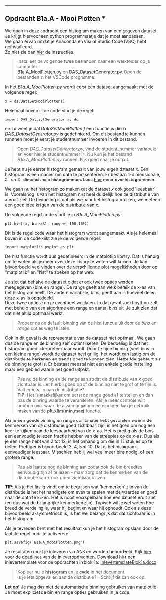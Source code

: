 
*****
<a name="B1a.A"></a>

## Opdracht B1a.A - Mooi Plotten *

We gaan in deze opdracht een histogram maken van een gegeven dataset. <br>
Je krijgt hiervoor een python programmaatje dat je moet aanpassen. <br>
We gaan ervan uit dat je Anaconda en Visual Studio Code (VSC) hebt geïnstalleerd. <br>
Zo niet zie dan [hier](/start/installatie) de instructies.<br>


>Installeer de volgende twee bestanden naar een werkfolder op je computer:<br>
 [B1a.A_MooiPlotten.py](B1a.A_MooiPlotten.py)
 en [DAS_DatasetGenerator.py](DAS_DatasetGenerator.py).
 Open de bestanden in het VSCode programma.

In het *B1a.A_MooiPlotten.py* wordt eerst een dataset aangemaakt met de volgende regel:

	x = ds.DataSetMooiPlotten()

Helemaal boven in de code vind je de regel:

	import DAS_DatasetGenerator as ds	

en zo weet je dat *DataSetMooiPlotten()* een functie is die in *DAS_DatasetGenerator.py* is gedefinieerd.
Om dit bestand te kunnen runnnen moet je eerst je studentnummer invoeren in dit bestand.

> Open *DAS_DatasetGenerator.py*, vind de student_nummer variabele en  voer hier je studentnummer in. Nu kun je het bestand *B1a.A_MooiPlotten.py* runnen. Kijk goed naar je output.

Je hebt nu je eerste histogram gemaakt van jouw eigen dataset *x*. Een histogram is een manier om data te presenteren. Er bestaan 1-dimensionale, 2- en 3- dimensionale histogrammen. Lees [hier](/blok-1/data-visualiseren) meer over histogrammen. 

We gaan nu het histogram zo maken dat de dataset *x* ook goed 'leesbaar' is. Vooralsnog is van het histogram niet heel duidelijk hoe de distributie van *x* eruit ziet. De bedoeling is dat als we naar het histogram kijken, we meteen een goed idee krijgen van de distributie van *x*. 

De volgende regel code vindt je in *B1a.A_MooiPlotten.py*:

	plt.hist(x, bins=31, range=(-100,100))

Dit is de regel code waar het histogram wordt aangemaakt. 
Als je helemaal boven in de code kijkt zie je de volgende regel:

	import matplotlib.pyplot as plt

De hist functie wordt dus gedefinieerd in de matplotlib library. Dat is handig om te weten als je meer over deze library te weten wilt komen. Je kan bijvoorbeeld veel vinden over de verschillende plot mogelijkheden door op "matplotlib" en "hist" te zoeken op het web.


Je ziet dat behalve de dataset *x* dat er ook twee opties worden meegegeven (bins en range). De range geeft aan welk bereik de x-as van het histogram heeft. De andere variabele, bins, geeft aan in hoeveel delen deze x-as is opgedeeld. <br>
Deze twee opties kun je eventueel weglaten. In dat geval zoekt python zelf, met behulp van een algoritme een range en aantal bins uit. Je zult zien dat dat niet altijd optimaal werkt. 

> Probeer nu de default binning van de hist functie uit door de *bins* en *range* opties weg te laten.

Ook in dit geval is de representatie van de dataset niet optimaal. We gaan dus de range en de binning zelf optimaliseren. De bedoeling is dat het histogram goed interpreteerbaar wordt. Door te fijne binning (veel bins in een kleine range) wordt de dataset heel grillig, het wordt dan lastig om de distributie te herkenen en trends goed te kunnen zien. Hetzelfde gebeurt als de binning te grof is. Er bestaat meestal niet een enkele goede instelling maar een gebied waarin het goed uitpakt. 

> Pas nu de binning en de range aan zodat de distributie van *x* goed zichtbaar is. Let hierbij goed op of de binning niet te grof of te fijn is. 
Valt er iets op aan de distributie?
<br> **TIP**: Het is makkelijker om eerst de range goed af te stellen en dan pas de binning waarde te veranderen. Als je meer controle wilt hebben over waar de assen beginnen en eindigen kun je gebruik maken van de **plt.xlim(min,max)** functie. 

Als je een goede binning en range combinatie hebt gevonden waarin de kenmerken van de distributie goed zichtbaar zijn, is het goed om nog een keer te kijken naar de leesbaarheid van de *x*-as. Het is prettig als de bins een eenvoudig te lezen fractie hebben van de streepjes op de *x*-as. Dus als je een range hebt van 2 tot 12, is het onhandig om die in 13 stukjes op te delen. Prettiger is bijvoorbeeld 2, 4, 5 of 10. Dat is het histogram eenvoudiger leesbaar. Misschien heb jij wel veel meer bins nodig, of een grotere range.

> Pas als laatste nog de binning aan zodat ook de bin-breedtes eenvoudig zijn af te lezen - maar zorg dat de kenmerken van de distributie van *x* ook goed zichtbaar blijven. 

**TIP**: Als je het lastig vindt om te begrijpen wat 'kenmerken' zijn van de distributie is het het handigste om even te spelen met de waardes en goed naar de data te kijken. Het is nooit voorspelbaar hoe een dataset eruit ziet (en dus wat de belangrijke kenmerken zijn). Typisch wil je wel weten hoe breed de verdeling is, waar hij begint en waar hij ophoudt. Ook als deze bijvoorbeeld a-symmetrisch is, is het wel belangrijk dat dat zichtbaar is in het histogram.

Als je tevreden bent met het resultaat kun je het histogram opslaan door de laatste regel code te activeren: 

	plt.savefig('B1a.A_MooiPlotten.png')   

Je resultaten moet je inleveren via ANS en worden beoordeeld. Kijk [hier](/start/inleveropdrachten) voor de deadlines van de inleveropdrachten. 
Download hier een inlevertemplate voor de opdrachten in blok 1a: 
[InlevertemplateBlok1a.docx](InlevertemplateBlok1a.docx)

> Kopieer nu je **histogram** en je **code** in het document. <br>
Is je iets opgevallen aan de distributie? - Schrijf dit dan ook op.

**Let op!** Je mag dus niet de automatische binning gebruiken van matplotlib.<br>
Je moet expliciet de bin en range opties gebruiken in je code.


